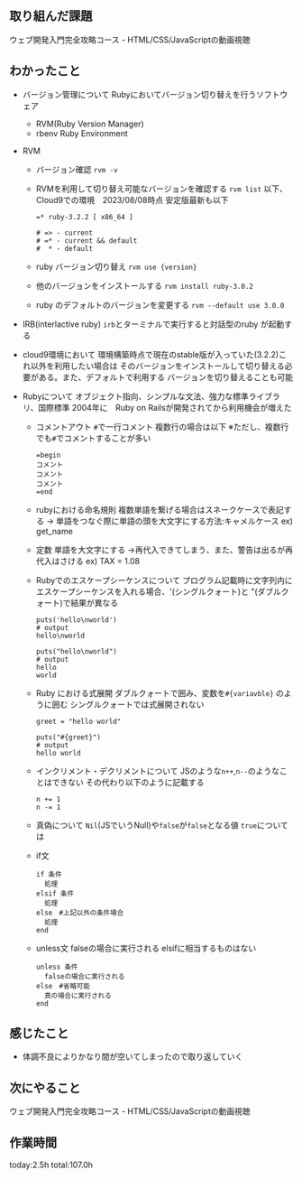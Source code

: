 ## 取り組んだ課題
ウェブ開発入門完全攻略コース - HTML/CSS/JavaScriptの動画視聴
## わかったこと
* バージョン管理について
  Rubyにおいてバージョン切り替えを行うソフトウェア
  * RVM(Ruby Version Manager)
  * rbenv
    Ruby Environment

* RVM
  * バージョン確認
    `rvm -v`
  * RVMを利用して切り替え可能なバージョンを確認する
    `rvm list`
    以下、Cloud9での環境　2023/08/08時点 安定版最新も以下
    ```
    =* ruby-3.2.2 [ x86_64 ]

    # => - current
    # =* - current && default
    #  * - default
    ```
  * ruby バージョン切り替え
    `rvm use {version}`

  * 他のバージョンをインストールする
    `rvm install ruby-3.0.2`
  * ruby のデフォルトのバージョンを変更する
    `rvm --default use 3.0.0`

* IRB(interlactive ruby)
  `irb`とターミナルで実行すると対話型のruby が起動する
* cloud9環境において
  環境構築時点で現在のstable版が入っていた(3.2.2)これ以外を利用したい場合は
  そのバージョンをインストールして切り替える必要がある。また、デフォルトで利用する
  バージョンを切り替えることも可能

* Rubyについて
  オブジェクト指向、シンプルな文法、強力な標準ライブラリ、国際標準
  2004年に　Ruby on Railsが開発されてから利用機会が増えた

  * コメントアウト
    `#`で一行コメント
    複数行の場合は以下 ※ただし、複数行でも`#`でコメントすることが多い
    ```
    =begin
    コメント
    コメント
    コメント
    =end
    ```

  * rubyにおける命名規則
    複数単語を繋げる場合はスネークケースで表記する → 単語をつなぐ際に単語の頭を大文字にする方法:キャメルケース
    ex) get_name

  * 定数
    単語を大文字にする
    →再代入できてしまう、また、警告は出るが再代入はさける
    ex) TAX = 1.08
　
  * Rubyでのエスケープシーケンスについて
    プログラム記載時に文字列内にエスケープシーケンスを入れる場合、'(シングルクォート)と
    "(ダブルクォート)で結果が異なる
    ```
    puts('hello\nworld')
    # output 
    hello\nworld

    puts("hello\nworld")
    # output
    hello
    world
    ```

  * Ruby における式展開
    ダブルクォートで囲み、変数を`#{variavble}` のように囲む
    シングルクォートでは式展開されない
    ```
    greet = "hello world"

    puts("#{greet}")
    # output
    hello world
    ```
    

  * インクリメント・デクリメントについて
    JSのような`n++`,`n--`のようなことはできない
    その代わり以下のように記載する
    ```
    n += 1
    n -= 1
    ```

  * 真偽について
    `Nil`(JSでいうNull)や`false`が`false`となる値
    `true`については
  
  * if文
    ```
    if 条件
      処理
    elsif 条件
      処理
    else　#上記以外の条件場合
      処理
    end
    ```

  * unless文
    falseの場合に実行される
    elsifに相当するものはない
    ```
    unless 条件
      falseの場合に実行される
    else　#省略可能
      真の場合に実行される
    end
    ```
## 感じたこと
  * 体調不良によりかなり間が空いてしまったので取り返していく
## 次にやること 
ウェブ開発入門完全攻略コース - HTML/CSS/JavaScriptの動画視聴
## 作業時間
 today:2.5h
 total:107.0h
